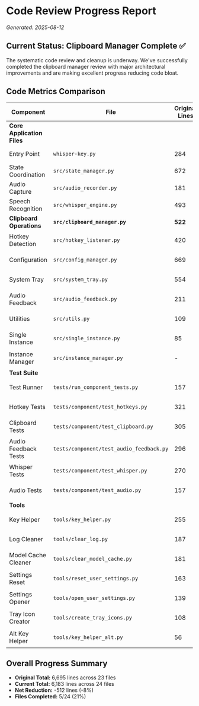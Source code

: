 # Code Review Progress Report

*Generated: 2025-08-12*

## Current Status: Clipboard Manager Complete ✅

The systematic code review and cleanup is underway. We've successfully completed the clipboard manager review with major architectural improvements and are making excellent progress reducing code bloat.

## Code Metrics Comparison

| Component | File | Original Lines | Current Lines | Reduction | Status |
|-----------|------|----------------|---------------|-----------|---------|
| **Core Application Files** |
| Entry Point | `whisper-key.py` | 284 | 171 | -113 (-40%) | ✅ Complete |
| State Coordination | `src/state_manager.py` | 672 | 234 | -438 (-65%) | ✅ Complete |
| Audio Capture | `src/audio_recorder.py` | 181 | 111 | -70 (-39%) | ✅ Complete |
| Speech Recognition | `src/whisper_engine.py` | 493 | 332 | -161 (-33%) | ✅ Complete |
| **Clipboard Operations** | **`src/clipboard_manager.py`** | **522** | **194** | **-328 (-63%)** | **✅ Complete** |
| Hotkey Detection | `src/hotkey_listener.py` | 420 | 379 | -41 (-10%) | ⏳ Pending |
| Configuration | `src/config_manager.py` | 669 | 774 | +105 (+16%) | ⏳ Pending |
| System Tray | `src/system_tray.py` | 554 | 552 | -2 (<1%) | ⏳ Pending |
| Audio Feedback | `src/audio_feedback.py` | 211 | 209 | -2 (-1%) | ⏳ Pending |
| Utilities | `src/utils.py` | 109 | 128 | +19 (+17%) | ⏳ Pending |
| Single Instance | `src/single_instance.py` | 85 | - | - | ⏳ Pending* |
| Instance Manager | `src/instance_manager.py` | - | 85 | - | ⏳ New file |
| **Test Suite** |
| Test Runner | `tests/run_component_tests.py` | 157 | 157 | 0 | ⏳ Pending |
| Hotkey Tests | `tests/component/test_hotkeys.py` | 321 | 321 | 0 | ⏳ Pending |
| Clipboard Tests | `tests/component/test_clipboard.py` | 305 | 305 | 0 | ⏳ Pending |
| Audio Feedback Tests | `tests/component/test_audio_feedback.py` | 296 | 296 | 0 | ⏳ Pending |
| Whisper Tests | `tests/component/test_whisper.py` | 270 | 270 | 0 | ⏳ Pending |
| Audio Tests | `tests/component/test_audio.py` | 157 | 157 | 0 | ⏳ Pending |
| **Tools** |
| Key Helper | `tools/key_helper.py` | 255 | 255 | 0 | ⏳ Pending |
| Log Cleaner | `tools/clear_log.py` | 187 | 187 | 0 | ⏳ Pending |
| Model Cache Cleaner | `tools/clear_model_cache.py` | 181 | 181 | 0 | ⏳ Pending |
| Settings Reset | `tools/reset_user_settings.py` | 163 | 163 | 0 | ⏳ Pending |
| Settings Opener | `tools/open_user_settings.py` | 139 | 139 | 0 | ⏳ Pending |
| Tray Icon Creator | `tools/create_tray_icons.py` | 108 | 108 | 0 | ⏳ Pending |
| Alt Key Helper | `tools/key_helper_alt.py` | 56 | 56 | 0 | ⏳ Pending |

## Overall Progress Summary

- **Original Total:** 6,695 lines across 23 files
- **Current Total:** 6,183 lines across 24 files  
- **Net Reduction:** -512 lines (-8%)
- **Files Completed:** 5/24 (21%)